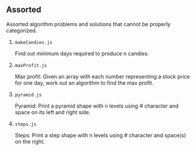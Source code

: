 ## Assorted

Assorted algorithm problems and solutions that cannot be properly categorized.

1. `makeCandies.js`

   Find out minimum days required to produce n candies.

2. `maxProfit.js`

   Max profit: Given an array with each number representing a stock price for one day, work out an algorithm to find the max profit.

3. `pyramid.js`

   Pyramid: Print a pyramid shape with n levels using # character and space on its left and right side.

4. `steps.js`

   Steps: Print a step shape with n levels using # character and space(s) on the right.
